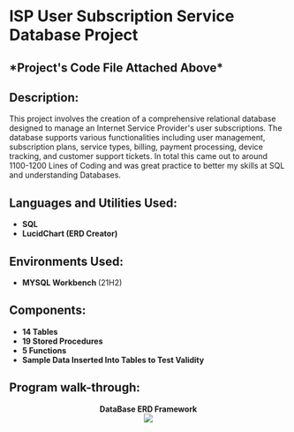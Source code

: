 <h1>ISP User Subscription Service Database Project</h1>

<h2>*Project's Code File Attached Above* </h2>

<h2>Description:</h2>
This project involves the creation of a comprehensive relational database designed to manage an Internet Service Provider's user subscriptions. The database supports various functionalities including user management, subscription plans, service types, billing, payment processing, device tracking, and customer support tickets. In total this came out to around 1100-1200 Lines of Coding and was great practice to better my skills at SQL and understanding Databases. 
<br />


<h2>Languages and Utilities Used:</h2>

- <b>SQL</b> 
- <b>LucidChart (ERD Creator) </b>

<h2>Environments Used: </h2>

- <b>MYSQL Workbench </b> (21H2)

<h2>Components:</h2>

- <b>14 Tables </b>
- <b>19 Stored Procedures<b>
- <b>5 Functions<b>
- <b>Sample Data Inserted Into Tables to Test Validity </b>

<h2>Program walk-through:</h2>

<p align="center">
DataBase ERD Framework <br/>
<img src="https://i.imgur.com/MAcJtBr.png"/>
<br />
